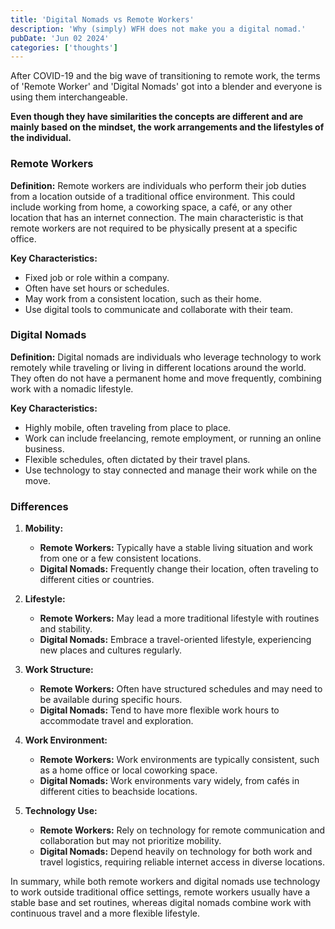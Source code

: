 ```yaml
---
title: 'Digital Nomads vs Remote Workers'
description: 'Why (simply) WFH does not make you a digital nomad.'
pubDate: 'Jun 02 2024'
categories: ['thoughts']
---
```


After COVID-19 and the big wave of transitioning to remote work, the terms of 'Remote Worker' and 'Digital Nomads' got into a blender and everyone is using them interchangeable.

**Even though they have similarities the concepts are different and are mainly based on the mindset, the work arrangements and the lifestyles of the individual.**

### Remote Workers

**Definition:**
Remote workers are individuals who perform their job duties from a location outside of a traditional office environment. This could include working from home, a coworking space, a café, or any other location that has an internet connection. The main characteristic is that remote workers are not required to be physically present at a specific office.

**Key Characteristics:**

- Fixed job or role within a company.
- Often have set hours or schedules.
- May work from a consistent location, such as their home.
- Use digital tools to communicate and collaborate with their team.

### Digital Nomads

**Definition:**
Digital nomads are individuals who leverage technology to work remotely while traveling or living in different locations around the world. They often do not have a permanent home and move frequently, combining work with a nomadic lifestyle.

**Key Characteristics:**

- Highly mobile, often traveling from place to place.
- Work can include freelancing, remote employment, or running an online business.
- Flexible schedules, often dictated by their travel plans.
- Use technology to stay connected and manage their work while on the move.

### Differences

1. **Mobility:**

   - **Remote Workers:** Typically have a stable living situation and work from one or a few consistent locations.
   - **Digital Nomads:** Frequently change their location, often traveling to different cities or countries.

2. **Lifestyle:**

   - **Remote Workers:** May lead a more traditional lifestyle with routines and stability.
   - **Digital Nomads:** Embrace a travel-oriented lifestyle, experiencing new places and cultures regularly.

3. **Work Structure:**

   - **Remote Workers:** Often have structured schedules and may need to be available during specific hours.
   - **Digital Nomads:** Tend to have more flexible work hours to accommodate travel and exploration.

4. **Work Environment:**

   - **Remote Workers:** Work environments are typically consistent, such as a home office or local coworking space.
   - **Digital Nomads:** Work environments vary widely, from cafés in different cities to beachside locations.

5. **Technology Use:**
   - **Remote Workers:** Rely on technology for remote communication and collaboration but may not prioritize mobility.
   - **Digital Nomads:** Depend heavily on technology for both work and travel logistics, requiring reliable internet access in diverse locations.

In summary, while both remote workers and digital nomads use technology to work outside traditional office settings, remote workers usually have a stable base and set routines, whereas digital nomads combine work with continuous travel and a more flexible lifestyle.
